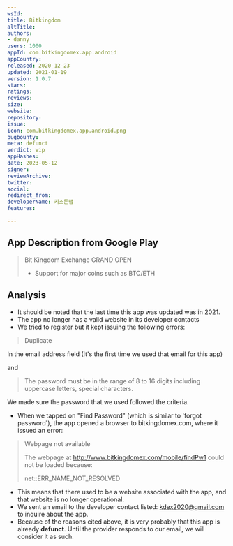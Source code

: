 ```yaml
---
wsId: 
title: Bitkingdom
altTitle: 
authors:
- danny
users: 1000
appId: com.bitkingdomex.app.android
appCountry: 
released: 2020-12-23
updated: 2021-01-19
version: 1.0.7
stars: 
ratings: 
reviews: 
size: 
website: 
repository: 
issue: 
icon: com.bitkingdomex.app.android.png
bugbounty: 
meta: defunct
verdict: wip
appHashes: 
date: 2023-05-12
signer: 
reviewArchive: 
twitter: 
social: 
redirect_from: 
developerName: 키스톤랩
features: 

---
```


## App Description from Google Play 

> Bit Kingdom Exchange GRAND OPEN
> - Support for major coins such as BTC/ETH

## Analysis 

- It should be noted that the last time this app was updated was in 2021.
- The app no longer has a valid website in its developer contacts
- We tried to register but it kept issuing the following errors: 

> Duplicate 

In the email address field (It's the first time we used that email for this app) 

and 

> The password must be in the range of 8 to 16 digits including uppercase letters, special characters.

We made sure the password that we used followed the criteria.

- When we tapped on "Find Password" (which is similar to 'forgot password'), the app opened a browser to bitkingdomex.com, where it issued an error: 

> Webpage not available 
>
> The webpage at http://www.bitkingdomex.com/mobile/findPw1 could not be loaded because: 
>
> net::ERR_NAME_NOT_RESOLVED 

- This means that there used to be a website associated with the app, and that website is no longer operational. 
- We sent an email to the developer contact listed: kdex2020@gmail.com to inquire about the app. 
- Because of the reasons cited above, it is very probably that this app is already **defunct**. Until the provider responds to our email, we will consider it as such.



